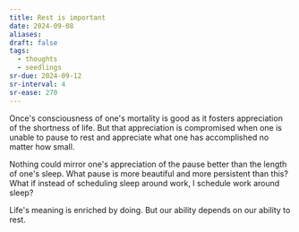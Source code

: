 ```yaml
---
title: Rest is important
date: 2024-09-08
aliases: 
draft: false
tags:
  - thoughts
  - seedlings
sr-due: 2024-09-12
sr-interval: 4
sr-ease: 270
---
```

Once's consciousness of one's mortality is good as it fosters appreciation of the shortness of life. But that appreciation is compromised when one is unable to pause to rest and appreciate what one has accomplished no matter how small.

Nothing could mirror one's appreciation of the pause better than the length of one's sleep. What pause is more beautiful and more persistent than this? What if instead of scheduling sleep around work, I schedule work around sleep?

Life's meaning is enriched by doing. But our ability depends on our ability to rest.